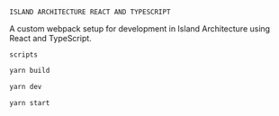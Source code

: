 `ISLAND ARCHITECTURE REACT AND TYPESCRIPT`

A custom webpack setup for development in Island Architecture using React and TypeScript.

`scripts`

```js 
yarn build

yarn dev

yarn start
```
